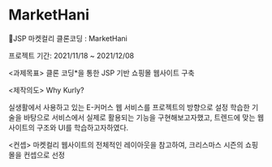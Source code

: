 # MarketHani
🛒JSP 마켓컬리 클론코딩 : MarketHani

프로젝트 기간: 2021/11/18 ~ 2021/12/08

<과제목표> 
클론 코딩*을 통한 JSP 기반 쇼핑몰 웹사이트 구축

<제작의도>
Why Kurly?

실생활에서 사용하고 있는 E-커머스 웹 서비스를 프로젝트의 방향으로 설정
학습한 기술을 바탕으로 서비스에서 실제로 활용되는 기능을 구현해보고자했고,
트렌드에 맞는 웹사이트의 구조와 UI를 학습하고자하였다.

<컨셉>
마켓컬리 웹사이트의 전체적인 레이아웃을 참고하여, 크리스마스 시즌의 쇼핑몰을 컨셉으로 선정
